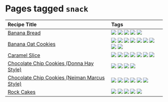 # Pages tagged `snack`

|Recipe Title|Tags
|:---|:---|
|[Banana Bread](../recipes/bananabread.md)|[![](https://img.shields.io/badge/tag-baked-c6d429)](../tags/baked.md) [![](https://img.shields.io/badge/tag-dessert-427cd)](../tags/dessert.md) [![](https://img.shields.io/badge/tag-snack-10cdd6)](../tags/snack.md) [![](https://img.shields.io/badge/tag-vegan-6d71)](../tags/vegan.md) [![](https://img.shields.io/badge/tag-vegetarian-32613c)](../tags/vegetarian.md)|
|[Banana Oat Cookies](../recipes/bananaoatcookies.md)|[![](https://img.shields.io/badge/tag-baked-c6d429)](../tags/baked.md) [![](https://img.shields.io/badge/tag-chocolate-062ab)](../tags/chocolate.md) [![](https://img.shields.io/badge/tag-coffee-517a72)](../tags/coffee.md) [![](https://img.shields.io/badge/tag-easy-13fda6)](../tags/easy.md) [![](https://img.shields.io/badge/tag-great-4a3565)](../tags/great.md) [![](https://img.shields.io/badge/tag-healthy-fecb83)](../tags/healthy.md) [![](https://img.shields.io/badge/tag-snack-10cdd6)](../tags/snack.md) [![](https://img.shields.io/badge/tag-vegan-6d71)](../tags/vegan.md) [![](https://img.shields.io/badge/tag-vegetarian-32613c)](../tags/vegetarian.md)|
|[Caramel Slice](../recipes/caramelslice.md)|[![](https://img.shields.io/badge/tag-amazing-b7439e)](../tags/amazing.md) [![](https://img.shields.io/badge/tag-baked-c6d429)](../tags/baked.md) [![](https://img.shields.io/badge/tag-chocolate-062ab)](../tags/chocolate.md) [![](https://img.shields.io/badge/tag-dairy-e5c1d4)](../tags/dairy.md) [![](https://img.shields.io/badge/tag-long_prep_time-3a4f8e)](../tags/long_prep_time.md) [![](https://img.shields.io/badge/tag-snack-10cdd6)](../tags/snack.md) [![](https://img.shields.io/badge/tag-vegetarian-32613c)](../tags/vegetarian.md)|
|[Chocolate Chip Cookies (Donna Hay Style)](../recipes/chocolatechipcookiesdonnahay.md)|[![](https://img.shields.io/badge/tag-baked-c6d429)](../tags/baked.md) [![](https://img.shields.io/badge/tag-chocolate-062ab)](../tags/chocolate.md) [![](https://img.shields.io/badge/tag-dairy-e5c1d4)](../tags/dairy.md) [![](https://img.shields.io/badge/tag-snack-10cdd6)](../tags/snack.md)|
|[Chocolate Chip Cookies (Neiman Marcus Style)](../recipes/chocolatechipcookiesneimanmarcus.md)|[![](https://img.shields.io/badge/tag-amazing-b7439e)](../tags/amazing.md) [![](https://img.shields.io/badge/tag-baked-c6d429)](../tags/baked.md) [![](https://img.shields.io/badge/tag-chocolate-062ab)](../tags/chocolate.md) [![](https://img.shields.io/badge/tag-coffee-517a72)](../tags/coffee.md) [![](https://img.shields.io/badge/tag-dairy-e5c1d4)](../tags/dairy.md) [![](https://img.shields.io/badge/tag-snack-10cdd6)](../tags/snack.md)|
|[Rock Cakes](../recipes/rockcakes.md)|[![](https://img.shields.io/badge/tag-baked-c6d429)](../tags/baked.md) [![](https://img.shields.io/badge/tag-dairy-e5c1d4)](../tags/dairy.md) [![](https://img.shields.io/badge/tag-family-9fef19)](../tags/family.md) [![](https://img.shields.io/badge/tag-snack-10cdd6)](../tags/snack.md) [![](https://img.shields.io/badge/tag-vegetarian-32613c)](../tags/vegetarian.md)|